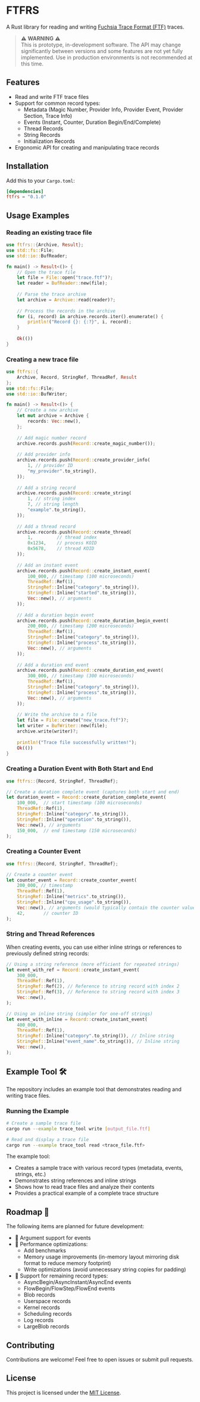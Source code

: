 # FTFRS

A Rust library for reading and writing [Fuchsia Trace Format (FTF)](https://fuchsia.dev/fuchsia-src/development/tracing/trace-format) traces.

> ⚠️ **WARNING** ⚠️  
> This is prototype, in-development software. The API may change significantly between versions and some features are not yet fully implemented. Use in production environments is not recommended at this time.

## Features

- Read and write FTF trace files
- Support for common record types:
  - Metadata (Magic Number, Provider Info, Provider Event, Provider Section, Trace Info)
  - Events (Instant, Counter, Duration Begin/End/Complete)
  - Thread Records
  - String Records
  - Initialization Records
- Ergonomic API for creating and manipulating trace records

## Installation

Add this to your `Cargo.toml`:

```toml
[dependencies]
ftfrs = "0.1.0"
```

## Usage Examples

### Reading an existing trace file

```rust
use ftfrs::{Archive, Result};
use std::fs::File;
use std::io::BufReader;

fn main() -> Result<()> {
    // Open the trace file
    let file = File::open("trace.ftf")?;
    let reader = BufReader::new(file);
    
    // Parse the trace archive
    let archive = Archive::read(reader)?;
    
    // Process the records in the archive
    for (i, record) in archive.records.iter().enumerate() {
        println!("Record {}: {:?}", i, record);
    }
    
    Ok(())
}
```

### Creating a new trace file

```rust
use ftfrs::{
    Archive, Record, StringRef, ThreadRef, Result
};
use std::fs::File;
use std::io::BufWriter;

fn main() -> Result<()> {
    // Create a new archive
    let mut archive = Archive {
        records: Vec::new(),
    };
    
    // Add magic number record
    archive.records.push(Record::create_magic_number());
    
    // Add provider info
    archive.records.push(Record::create_provider_info(
        1, // provider ID
        "my_provider".to_string(),
    ));
    
    // Add a string record
    archive.records.push(Record::create_string(
        1, // string index
        7, // string length
        "example".to_string(),
    ));
    
    // Add a thread record
    archive.records.push(Record::create_thread(
        1,         // thread index
        0x1234,    // process KOID
        0x5678,    // thread KOID
    ));
    
    // Add an instant event
    archive.records.push(Record::create_instant_event(
        100_000, // timestamp (100 microseconds)
        ThreadRef::Ref(1),
        StringRef::Inline("category".to_string()),
        StringRef::Inline("started".to_string()),
        Vec::new(), // arguments
    ));
    
    // Add a duration begin event
    archive.records.push(Record::create_duration_begin_event(
        200_000, // timestamp (200 microseconds)
        ThreadRef::Ref(1),
        StringRef::Inline("category".to_string()),
        StringRef::Inline("process".to_string()),
        Vec::new(), // arguments
    ));
    
    // Add a duration end event
    archive.records.push(Record::create_duration_end_event(
        300_000, // timestamp (300 microseconds)
        ThreadRef::Ref(1),
        StringRef::Inline("category".to_string()),
        StringRef::Inline("process".to_string()),
        Vec::new(), // arguments
    ));
    
    // Write the archive to a file
    let file = File::create("new_trace.ftf")?;
    let writer = BufWriter::new(file);
    archive.write(writer)?;
    
    println!("Trace file successfully written!");
    Ok(())
}
```

### Creating a Duration Event with Both Start and End

```rust
use ftfrs::{Record, StringRef, ThreadRef};

// Create a duration complete event (captures both start and end)
let duration_event = Record::create_duration_complete_event(
    100_000,  // start timestamp (100 microseconds)
    ThreadRef::Ref(1),
    StringRef::Inline("category".to_string()),
    StringRef::Inline("operation".to_string()),
    Vec::new(), // arguments
    150_000,  // end timestamp (150 microseconds)
);
```

### Creating a Counter Event

```rust
use ftfrs::{Record, StringRef, ThreadRef};

// Create a counter event
let counter_event = Record::create_counter_event(
    200_000, // timestamp
    ThreadRef::Ref(1),
    StringRef::Inline("metrics".to_string()),
    StringRef::Inline("cpu_usage".to_string()),
    Vec::new(), // arguments (would typically contain the counter value)
    42,       // counter ID
);
```

### String and Thread References

When creating events, you can use either inline strings or references to previously defined string records:

```rust
// Using a string reference (more efficient for repeated strings)
let event_with_ref = Record::create_instant_event(
    300_000,
    ThreadRef::Ref(1),
    StringRef::Ref(2), // Reference to string record with index 2
    StringRef::Ref(3), // Reference to string record with index 3
    Vec::new(),
);

// Using an inline string (simpler for one-off strings)
let event_with_inline = Record::create_instant_event(
    400_000,
    ThreadRef::Ref(1),
    StringRef::Inline("category".to_string()), // Inline string
    StringRef::Inline("event_name".to_string()), // Inline string
    Vec::new(),
);
```

## Example Tool 🛠️

The repository includes an example tool that demonstrates reading and writing trace files.

### Running the Example

```bash
# Create a sample trace file
cargo run --example trace_tool write [output_file.ftf]

# Read and display a trace file
cargo run --example trace_tool read <trace_file.ftf>
```

The example tool:
- Creates a sample trace with various record types (metadata, events, strings, etc.)
- Demonstrates string references and inline strings
- Shows how to read trace files and analyze their contents
- Provides a practical example of a complete trace structure

## Roadmap 🚀

The following items are planned for future development:

- 🚧 Argument support for events
- 🔄 Performance optimizations:
  - Add benchmarks
  - Memory usage improvements (in-memory layout mirroring disk format to reduce memory footprint)
  - Write optimizations (avoid unnecessary string copies for padding)
- 🔮 Support for remaining record types:
  - AsyncBegin/AsyncInstant/AsyncEnd events
  - FlowBegin/FlowStep/FlowEnd events
  - Blob records
  - Userspace records
  - Kernel records
  - Scheduling records
  - Log records
  - LargeBlob records

## Contributing

Contributions are welcome! Feel free to open issues or submit pull requests.

## License

This project is licensed under the [MIT License](LICENSE).